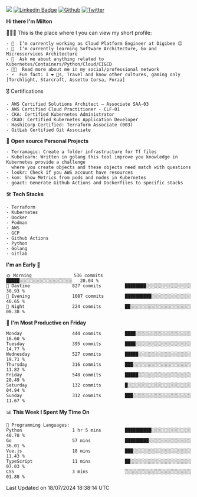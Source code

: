 ![](https://komarev.com/ghpvc/?username=miltlima&color=blueviolet) [![Linkedin Badge](https://img.shields.io/badge/-LinkedIn-blue?style=flat-square&logo=Linkedin&logoColor=white&link=https://www.linkedin.com/in/miltonlimaj/)](https://www.linkedin.com/in/miltonlimaj/) [![Github](https://img.shields.io/github/followers/miltlima?style=social)](https://github.com/miltlima?tab=followers) [![Twitter](https://img.shields.io/twitter/follow/milt_lima?style=social)](https://twitter.com/milt_lima)
 


     
**Hi there I'm Milton**

👨🏽‍💻 This is the place where I you can view my short profile:
```text
- 🔭  I’m currently working as Cloud Platform Engineer at Digibee 😉
- 🌱  I’m currently learning Software Architecture, Go and Microsservices Architecture
- 💬  Ask me about anything related to Kubernetes/Containers/Python/Cloud/CI&CD
- 👨‍💻  Read more about me in my social/professional network
- ⚡  Fun fact: I ❤️ 🐶s, Travel and know other cultures, gaming only [Torchlight, Starcraft, Assetto Corsa, Forza]
```
🎖 Certifications
```text
- AWS Certified Solutions Architect – Associate SAA-03
- AWS Certified Cloud Practitioner - CLF-01
- CKA: Certified Kubernetes Administrator
- CKAD: Certified Kubernetes Application Developer
- HashiCorp Certified: Terraform Associate (003)
- GitLab Certified Git Associate
```
📐 **Open source Personal Projects**

```text
- Terramagic: Create a folder infrastructure for Tf files
- Kubelearn: Written in golang this tool improve you knowledge in Kubernetes provide a challenge
  where you create objects and these objects need match with questions
- lookr: Check if you AWS account have resources
- kom: Show Metrics from pods and nodes in Kubernetes
- goact: Generate Github Actions and Dockerfiles to specific stacks
```
🛠 **Tech Stacks**

```text
- Terraform
- Kubernetes
- Docker
- Podman
- AWS
- GCP
- Github Actions
- Python
- Golang
- Gitlab
```         

<!--START_SECTION:waka-->
**I'm an Early 🐤** 

```text
🌞 Morning                536 commits         █████░░░░░░░░░░░░░░░░░░░░   20.04 % 
🌆 Daytime                827 commits         ████████░░░░░░░░░░░░░░░░░   30.93 % 
🌃 Evening                1087 commits        ██████████░░░░░░░░░░░░░░░   40.65 % 
🌙 Night                  224 commits         ██░░░░░░░░░░░░░░░░░░░░░░░   08.38 % 
```
📅 **I'm Most Productive on Friday** 

```text
Monday                   444 commits         ████░░░░░░░░░░░░░░░░░░░░░   16.60 % 
Tuesday                  395 commits         ████░░░░░░░░░░░░░░░░░░░░░   14.77 % 
Wednesday                527 commits         █████░░░░░░░░░░░░░░░░░░░░   19.71 % 
Thursday                 316 commits         ███░░░░░░░░░░░░░░░░░░░░░░   11.82 % 
Friday                   548 commits         █████░░░░░░░░░░░░░░░░░░░░   20.49 % 
Saturday                 132 commits         █░░░░░░░░░░░░░░░░░░░░░░░░   04.94 % 
Sunday                   312 commits         ███░░░░░░░░░░░░░░░░░░░░░░   11.67 % 
```


📊 **This Week I Spent My Time On** 

```text
💬 Programming Languages: 
Python                   1 hr 5 mins         ██████████░░░░░░░░░░░░░░░   40.78 % 
Go                       57 mins             █████████░░░░░░░░░░░░░░░░   36.01 % 
Vue.js                   18 mins             ███░░░░░░░░░░░░░░░░░░░░░░   11.43 % 
TypeScript               11 mins             ██░░░░░░░░░░░░░░░░░░░░░░░   07.03 % 
CSS                      3 mins              ░░░░░░░░░░░░░░░░░░░░░░░░░   01.88 % 
```


 Last Updated on 18/07/2024 18:38:14 UTC
<!--END_SECTION:waka-->
